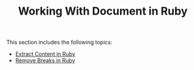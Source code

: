 ﻿---
title: Working With Document in Ruby
description: "Ruby: working with Document using Aspose.Words for Java."
type: docs
weight: 40
url: /java/working-with-document-in-ruby/
---

This section includes the following topics:

- [Extract Content in Ruby](/words/java/extract-content-in-ruby/)
- [Remove Breaks in Ruby](/words/java/remove-breaks-in-ruby/)
